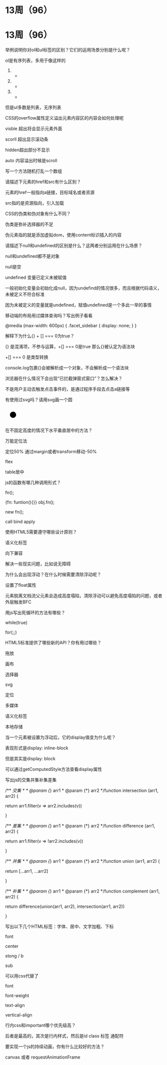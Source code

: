 # 13周（96）

# 13周（96）

举例说明你对ol和ul标签的区别？它们的运用场景分别是什么呢？

ol是有序列表，多用于像这样的

1. *
2. *
3. *

但是ul多数是列表，无序列表

CSS的overflow属性定义溢出元素内容区的内容会如何处理呢

visble 超出将会显示元素外面

scorll 超出显示滚动条

hidden超出部分不显示

auto 内容溢出时候是scroll

写一个方法随机打乱一个数组

请描述下元素的href和src有什么区别？

元素的href一般指向a链接，目标域名或者资源

src指的是资源指向，引入加载

CSS的伪类和伪对象有什么不同？

伪类是弥补选择器的不足

伪元素指的就是添加虚拟dom，使用content标识插入的内容

请描述下null和undefined的区别是什么？这两者分别运用在什么场景？

null和undefined都不是对象

null是空

undefined 变量已定义未被赋值

一般初始化变量会初始化成null，因为undefind的情况很多，而且根据代码语义，未被定义不符合标准

因为未被定义的变量就是undefined，赋值undefined是一个多此一举的事情

移动端的布局用过媒体查询吗？写出例子看看

@media (max-width: 600px) { .facet_sidebar { display: none; } }

解释下为什么{} + [] === 0为true？

{} 是混淆项，不参与运算，+[] === 0是true 那么{}被认定为语法块

+[] === 0 是类型转换

console.log包裹{}会被解析成一个对象，不会解析成一个语法块

浏览器在什么情况下会出现“已拦截弹窗式窗口”？怎么解决？

不是用户主动去触发点击事件的，是通过程序手段去点击a链接等

有使用过svg吗？请用svg画一个圆

<svg width="50" height="50">

<circle cx="25" cy="25" r="10" fill="black" />

</svg>

在不固定高度的情况下水平垂直居中的方法？

万能定位法

定位50% 通过margin或者transform移动-50%

flex

table居中

js的函数有哪几种调用形式？

fn();

{fn: funtion(){}} obj.fn();

new fn();

call bind apply

使用HTML5需要遵守哪些设计原则？

语义化标签

向下兼容

解决一些现实问题，比如说无障碍

为什么会出现浮动？在什么时候需要清除浮动呢？

设置了float属性

元素脱离文档流父元素会造成高度塌陷，清除浮动可以避免高度塌陷的问题，或者外层触发BFC

用js写出死循环的方法有哪些？

while(true)

for(;;)

HTML5标准提供了哪些新的API？你有用过哪些？

拖放

画布

选择器

svg

定位

多媒体

语义化标签

本地存储

当一个元素被设置为浮动后，它的display值变为什么呢？

表现形式是display: inline-block

但是其实是display: block

可以通过getComputedStyle方法查看display属性

写出js的交集并集补集差集

/** *交集 * * @param {*} arr1 * @param {*} arr2 */function intersection (arr1, arr2) {

return arr1.filter(v => arr2.includes(v))

}

/** *差集 * * @param {*} arr1 * @param {*} arr2 */function difference (arr1, arr2) {

return arr1.filter(v => !arr2.includes(v))

}

/** *并集 * * @param {*} arr1 * @param {*} arr2 */function union (arr1, arr2) {

return [...arr1, ...arr2]

}

/** *补集 * * @param {*} arr1 * @param {*} arr2 */function complement (arr1, arr2) {

return difference(union(arr1, arr2), intersection(arr1, arr2))

}

写出以下几个HTML标签：字体、居中、文字加粗、下标

font

center

stong / b

sub

可以用css代替了

font

font-weight

text-align

vertical-align

行内css和important哪个优先级高？

后者是最高的，其次是行内样式，然后是id class 标签 通配符

要实现一个js的持续动画，你有什么比较好的方法？

canvas 或者 requestAnimationFrame
